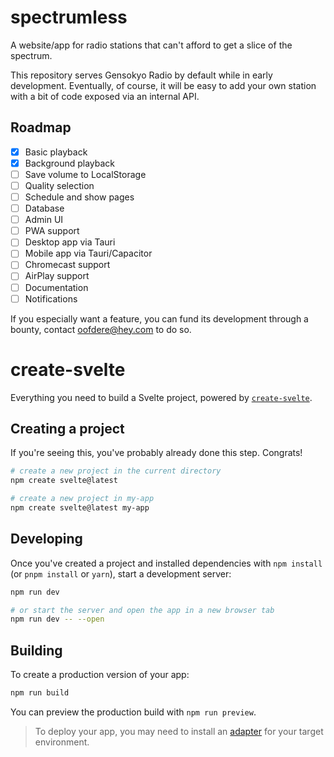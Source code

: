 # spectrumless

A website/app for radio stations that can't afford to get a slice of the spectrum.

This repository serves Gensokyo Radio by default while in early development. Eventually, of course, it will be easy to add your own station with a bit of code exposed via an internal API.

## Roadmap

- [x] Basic playback
- [x] Background playback
- [ ] Save volume to LocalStorage
- [ ] Quality selection
- [ ] Schedule and show pages
- [ ] Database
- [ ] Admin UI
- [ ] PWA support
- [ ] Desktop app via Tauri
- [ ] Mobile app via Tauri/Capacitor
- [ ] Chromecast support
- [ ] AirPlay support
- [ ] Documentation
- [ ] Notifications

If you especially want a feature, you can fund its development through a bounty, contact oofdere@hey.com to do so.

# create-svelte

Everything you need to build a Svelte project, powered by [`create-svelte`](https://github.com/sveltejs/kit/tree/master/packages/create-svelte).

## Creating a project

If you're seeing this, you've probably already done this step. Congrats!

```bash
# create a new project in the current directory
npm create svelte@latest

# create a new project in my-app
npm create svelte@latest my-app
```

## Developing

Once you've created a project and installed dependencies with `npm install` (or `pnpm install` or `yarn`), start a development server:

```bash
npm run dev

# or start the server and open the app in a new browser tab
npm run dev -- --open
```

## Building

To create a production version of your app:

```bash
npm run build
```

You can preview the production build with `npm run preview`.

> To deploy your app, you may need to install an [adapter](https://kit.svelte.dev/docs/adapters) for your target environment.
